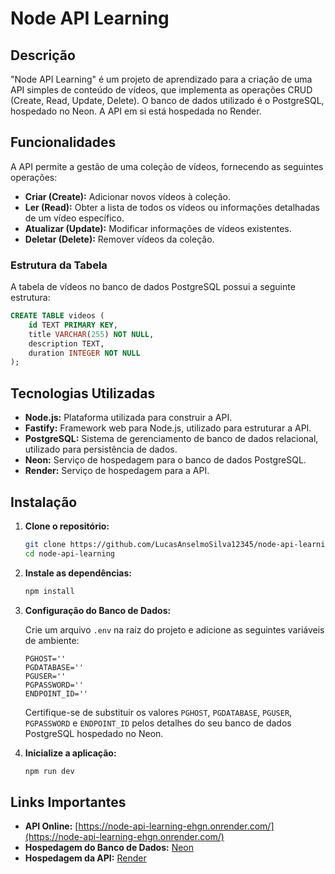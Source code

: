 # Node API Learning

## Descrição

"Node API Learning" é um projeto de aprendizado para a criação de uma API simples de conteúdo de vídeos, que implementa as operações CRUD (Create, Read, Update, Delete). O banco de dados utilizado é o PostgreSQL, hospedado no Neon. A API em si está hospedada no Render.

## Funcionalidades

A API permite a gestão de uma coleção de vídeos, fornecendo as seguintes operações:

- **Criar (Create):** Adicionar novos vídeos à coleção.
- **Ler (Read):** Obter a lista de todos os vídeos ou informações detalhadas de um vídeo específico.
- **Atualizar (Update):** Modificar informações de vídeos existentes.
- **Deletar (Delete):** Remover vídeos da coleção.

### Estrutura da Tabela

A tabela de vídeos no banco de dados PostgreSQL possui a seguinte estrutura:

```sql
CREATE TABLE videos (
    id TEXT PRIMARY KEY,
    title VARCHAR(255) NOT NULL,
    description TEXT,
    duration INTEGER NOT NULL
);
```

## Tecnologias Utilizadas

- **Node.js:** Plataforma utilizada para construir a API.
- **Fastify:** Framework web para Node.js, utilizado para estruturar a API.
- **PostgreSQL:** Sistema de gerenciamento de banco de dados relacional, utilizado para persistência de dados.
- **Neon:** Serviço de hospedagem para o banco de dados PostgreSQL.
- **Render:** Serviço de hospedagem para a API.

## Instalação

1. **Clone o repositório:**

    ```bash
    git clone https://github.com/LucasAnselmoSilva12345/node-api-learning
    cd node-api-learning
    ```

2. **Instale as dependências:**

    ```bash
    npm install
    ```

3. **Configuração do Banco de Dados:**

    Crie um arquivo `.env` na raiz do projeto e adicione as seguintes variáveis de ambiente:

    ```plaintext
    PGHOST=''
    PGDATABASE=''
    PGUSER=''
    PGPASSWORD=''
    ENDPOINT_ID=''
    ```

    Certifique-se de substituir os valores `PGHOST`, `PGDATABASE`, `PGUSER`, `PGPASSWORD` e `ENDPOINT_ID` pelos detalhes do seu banco de dados PostgreSQL hospedado no Neon.

4. **Inicialize a aplicação:**

    ```bash
    npm run dev
    ```

## Links Importantes

- **API Online:** [https://node-api-learning-ehgn.onrender.com/](https://node-api-learning-ehgn.onrender.com/)
- **Hospedagem do Banco de Dados:** [Neon](https://console.neon.tech/app/projects)
- **Hospedagem da API:** [Render](https://dashboard.render.com/)